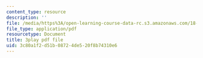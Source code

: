 ```yaml
---
content_type: resource
description: ''
file: /media/https%3A/open-learning-course-data-rc.s3.amazonaws.com/18-02sc-multivariable-calculus-fall-2010/3c80a1f2d51b08724de520f8b74310e6_evxReCLA-fU.pdf
file_type: application/pdf
resourcetype: Document
title: 3play pdf file
uid: 3c80a1f2-d51b-0872-4de5-20f8b74310e6
---
```


